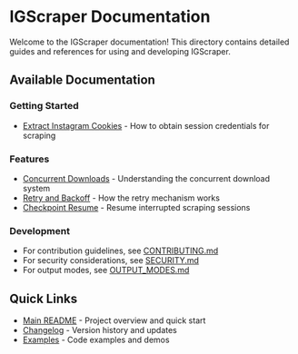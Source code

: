 # IGScraper Documentation

Welcome to the IGScraper documentation! This directory contains detailed guides and references for using and developing IGScraper.

## Available Documentation

### Getting Started
- [Extract Instagram Cookies](extract_instagram_cookies.md) - How to obtain session credentials for scraping

### Features
- [Concurrent Downloads](concurrent_downloads.md) - Understanding the concurrent download system
- [Retry and Backoff](retry_and_backoff.md) - How the retry mechanism works
- [Checkpoint Resume](checkpoint_resume.md) - Resume interrupted scraping sessions

### Development
- For contribution guidelines, see [CONTRIBUTING.md](../CONTRIBUTING.md)
- For security considerations, see [SECURITY.md](../SECURITY.md)
- For output modes, see [OUTPUT_MODES.md](../OUTPUT_MODES.md)

## Quick Links
- [Main README](../README.md) - Project overview and quick start
- [Changelog](../CHANGELOG.md) - Version history and updates
- [Examples](../examples/) - Code examples and demos